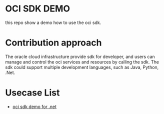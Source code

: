 # OCI SDK DEMO
this repo show a demo how to use the oci sdk.

# Contribution approach
The oracle cloud infrastructure provide sdk for developer, and users can manage and control the oci services and resources by calling the sdk. The sdk could support multiple development languages, such as Java, Python, .Net.


# Usecase List


- [oci sdk demo for .net](./OCIDotnetSdkDemo)